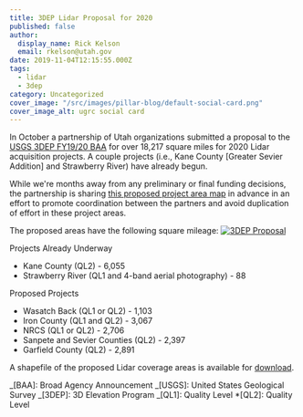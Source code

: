 ```yaml
---
title: 3DEP Lidar Proposal for 2020
published: false
author:
  display_name: Rick Kelson
  email: rkelson@utah.gov
date: 2019-11-04T12:15:55.000Z
tags:
  - lidar
  - 3dep
category: Uncategorized
cover_image: "/src/images/pillar-blog/default-social-card.png"
cover_image_alt: ugrc social card
---
```


In October a partnership of Utah organizations submitted a proposal to the [USGS 3DEP FY19/20 BAA](https://www.usgs.gov/core-science-systems/ngp/3dep/fy1920-usgs-broad-agency-announcement-baa-3d-elevation-program-3dep) for over 18,217 square miles for 2020 Lidar acquisition projects. A couple projects (i.e., Kane County [Greater Sevier Addition] and Strawberry River) have already begun.

While we're months away from any preliminary or final funding decisions, the partnership is sharing [this proposed project area map](/images/404.png)
in advance in an effort to promote coordination between the partners and avoid duplication of effort in these project areas.

The proposed areas have the following square mileage:
[![3DEP Proposal](/images/404.png '2020 3DEP Lidar Proposal A - click for larger image')](/images/404.png)

Projects Already Underway

- Kane County (QL2) - 6,055
- Strawberry River (QL1 and 4-band aerial photography) - 88

Proposed Projects

- Wasatch Back (QL1 or QL2) - 1,103
- Iron County (QL1 and QL2) - 3,067
- NRCS (QL1 or QL2) - 2,706
- Sanpete and Sevier Counties (QL2) - 2,397
- Garfield County (QL2) - 2,891

A shapefile of the proposed Lidar coverage areas is available for [download](https://drive.google.com/a/utah.gov/uc?id=1GgSYIfC_XMFlxtfr6w4w9pa-EyyhbBVN&export=download).

_[BAA]: Broad Agency Announcement
_[USGS]: United States Geological Survey
_[3DEP]: 3D Elevation Program
_[QL1]: Quality Level \*[QL2]: Quality Level
